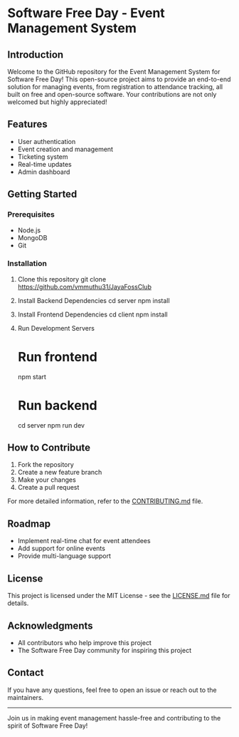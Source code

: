 # Software Free Day - Event Management System

## Introduction

Welcome to the GitHub repository for the Event Management System for Software Free Day! This open-source project aims to provide an end-to-end solution for managing events, from registration to attendance tracking, all built on free and open-source software. Your contributions are not only welcomed but highly appreciated!

## Features

- User authentication
- Event creation and management
- Ticketing system
- Real-time updates
- Admin dashboard

## Getting Started

### Prerequisites

- Node.js
- MongoDB
- Git

### Installation

1. Clone this repository
   git clone https://github.com/vmmuthu31/JayaFossClub
   

2. Install Backend Dependencies
   cd server
   npm install

3. Install Frontend Dependencies
   cd client
   npm install

4. Run Development Servers
   # Run frontend
   npm start
   
   # Run backend
   cd server
   npm run dev
   

## How to Contribute

1. Fork the repository
2. Create a new feature branch
3. Make your changes
4. Create a pull request

For more detailed information, refer to the [CONTRIBUTING.md](CONTRIBUTING.md) file.

## Roadmap

- Implement real-time chat for event attendees
- Add support for online events
- Provide multi-language support

## License

This project is licensed under the MIT License - see the [LICENSE.md](LICENSE.md) file for details.

## Acknowledgments

- All contributors who help improve this project
- The Software Free Day community for inspiring this project

## Contact

If you have any questions, feel free to open an issue or reach out to the maintainers.

---

Join us in making event management hassle-free and contributing to the spirit of Software Free Day!



